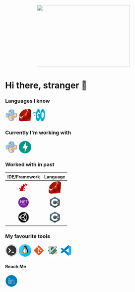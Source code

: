 <p align="center">
  <img width="300" height="200" src="monkeycoder.gif">
</p>


# Hi there, stranger 👋
<!--
**warhammer327/warhammer327** is a ✨ _special_ ✨ repository because its `README.md` (this file) appears on your GitHub profile.

Here are some ideas to get you started:

- 🔭 I’m currently working on ...
- 🌱 I’m currently learning ...
- 👯 I’m looking to collaborate on ...
- 🤔 I’m looking for help with ...
- 💬 Ask me about ...
- 📫 How to reach me: ...
- 😄 Pronouns: ...
- ⚡ Fun fact: ...
-->


### Languages I know
<p align="left">
   <a href="https://python.org/" target="_blank"><img width="40" height="40" src="/icons/python.png"></a>
   <a href="https://www.ruby-lang.org/en/" target="_blank"><img width="40" height="40" src="/icons/ruby.png"></a>
   <a href="https://go.dev" target="_blank"><img width="40" height="40" src="/icons/golang-official.svg"></a> 
</p>


### Currently I'm working with
<p align="left">
<!--- 
    <a href="https://dotnet.microsoft.com/en-us/download" target="_blank"><img width="40" height="40" src="/icons/netcore.png"></a>
    <a href="https://unity.com/" target="_blank"><img width="40" height="40" src="/icons/angular.png"></a>
    <a href="https://en.wikipedia.org/wiki/C_Sharp_(programming_language)" target="_blank"><img width="40" height="40" src="/icons/csharp.png"></a> 
    <a href="https://www.typescriptlang.org/" target="_blank"><img width="40" height="40" src="/icons/typescript.png"></a>
    -->
    <a href="https://python.org/" target="_blank"><img width="40" height="40" src="/icons/python.png"></a>
    <a href="https://fastapi.tiangolo.com/" target="_blank"><img width="40" height="40" src="/icons/FastAPI.png"></a>
</p>

### Worked with in past 
<!--- 
<p align="left">
  <a href="https://www.djangoproject.com/" target="_blank"><img width="40" height="40" src="/icons/django.png"></a>
  <a href="https://www.python.org/about/gettingstarted/" target="_blank"><img width="40" height="40" src="/icons/python.png"></a>
  <a href="https://unity.com/" target="_blank"><img width="40" height="40" src="/icons/unity.png"></a>
  <a href="https://en.wikipedia.org/wiki/C_Sharp_(programming_language)" target="_blank"><img width="40" height="40" src="/icons/csharp.png"></a>
  <a href="https://developer.android.com/" target="_blank"><img width="40" height="40" src="/icons/android_studio.png"></a>
  <a href="https://kotlinlang.org/" target="_blank"><img width="40" height="40" src="/icons/kotlin.png"></a>
</p> 
-->

| IDE/Framework| Language |
| :----: |:----:|
| <a href="https://rubyonrails.org/" target="_blank"><img width="40" height="40" src="/icons/rubyonrails.png"></a>  | <a href="https://www.ruby-lang.org/en/" target="_blank"><img width="40" height="40" src="/icons/ruby.png"></a>  | 
|<a href="https://dotnet.microsoft.com/en-us/download" target="_blank"><img width="40" height="40" src="/icons/netcore.png"></a>   | <a href="https://en.wikipedia.org/wiki/C_Sharp_(programming_language)" target="_blank"><img width="40" height="40" src="/icons/csharp.png"></a>   |
|<a href="https://unity.com/" target="_blank"><img width="40" height="40" src="/icons/unity.png"></a>   | <a href="https://en.wikipedia.org/wiki/C_Sharp_(programming_language)" target="_blank"><img width="40" height="40" src="/icons/csharp.png"></a>   |



### My favourite tools
<p align="left">
  <a href="https://en.wikipedia.org/wiki/Computer_terminal" target="_blank"><img width="40" height="40" src="/icons/terminal.png"></a>
  <a href="https://www.linux.org/" target="_blank"><img width="40" height="40" src="/icons/linux.png"></a>
  <a href="https://git-scm.com/" target="_blank"><img width="40" height="40" src="/icons/git.png"></a>
  <a href="https://www.vim.org/" target="_blank"><img width="40" height="40" src="/icons/vim.png"></a>
  <a href="https://code.visualstudio.com/" target="_blank"><img width="40" height="40" src="/icons/vscode.png"></a>
</p>

#### Reach Me
<p align="left">
  <a href="https://www.linkedin.com/in/warhammer327/" target="_blank"><img width="40" height="40" src="/icons/linkedIn.png"></a>
</p>
